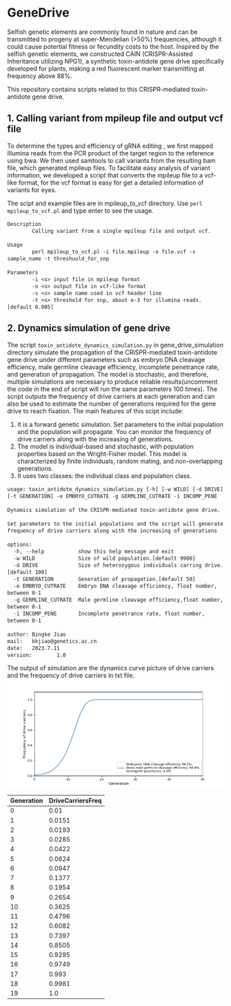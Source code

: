# GeneDrive
Selfish genetic elements are commonly found in nature and can be transmitted to progeny at super-Mendelian (>50%) frequencies, although it could cause potertial fitness or fecundity costs to the host. Inspired by the selfish genetic elements, we constructed CAIN (CRISPR-Assisted Inheritance utilizing NPG1), a synthetic toxin-antidote gene drive specifically developed for plants, making a red fluorescent marker transmitting at frequency above 88%. 

This repository contains scripts related to this CRISPR-mediated toxin-antidote gene drive.
## 1. Calling variant from  mpileup file and output vcf file
To determine the types and efficiency of gRNA editing , we first mapped Illumina reads from the PCR product of the target region to the reference using bwa. We then used samtools to call variants from the resulting bam file, which generated mpileup files. To facilitate easy analysis of variant information, we developed a script that converts the mpileup file to a vcf-like format, for the vcf format is easy for get a detailed information of variants for eyes.

The scipt and example files are in mpileup_to_vcf directory. Use `perl mpileup_to_vcf.pl` and type enter to see the usage.
```
Description
        Calling variant from a single mpileup file and output vcf.

Usage
        perl mpileup_to_vcf.pl -i file.mpileup -o file.vcf -s sample_name -t threshuold_for_snp

Parameters
        -i <s> input file in mpileup format
        -o <s> output file in vcf-like format
        -s <s> sample name used in vcf header line
        -t <s> threshold for snp, about e-3 for illumina reads.[default 0.005]
```
## 2. Dynamics simulation of gene drive
The script `toxin_antidote_dynamics_simulation.py` in gene_drive_simulation directory simulate the propagation of the CRISPR-mediated toxin-antidote gene drive under different parameters such as embryo DNA cleavage efficiency, male germline cleavage efficiency, incomplete penetrance rate, and generation of propagation. The model is stochastic, and therefore, multiple simulations are necessary to produce reliable results(uncomment the code in the end of script will run the same parameters 100 times). The script outputs the frequency of drive carriers at each generation and can also be used to estimate the number of generations required for the gene drive to reach fixation. 
The main features of this scipt include:  
1. It is a forward genetic simulation. Set parameters to the initial population and the population will propagate. You can monitor the frequency of drive carriers along with the increasing of generations.  
2. The model is individual-based and stochastic, with population properties based on the Wright-Fisher model. This model is characterized by finite individuals, random mating, and non-overlapping generations.    
3. It uses two classes: the individual class and population class.  
```
usage: toxin_antidote_dynamics_simulation.py [-h] [-w WILD] [-d DRIVE] [-t GENERATION] -e EMBRYO_CUTRATE -g GERMLINE_CUTRATE -i INCOMP_PENE

Dynamics simulation of the CRISPR-mediated toxin-antidote gene drive.

Set parameters to the initial populations and the script will generate frequency of drive carriers along with the increasing of generations

options:
  -h, --help           show this help message and exit
  -w WILD              Size of wild population.[default 9900]
  -d DRIVE             Size of heterozygous individuals carring drive.[default 100]
  -t GENERATION        Generation of propagation.[default 50]
  -e EMBRYO_CUTRATE    Embryo DNA cleavage efficiency, float number, between 0-1
  -g GERMLINE_CUTRATE  Male germline cleavage efficiency,float number, between 0-1
  -i INCOMP_PENE       Incomplete penetrance rate, float number, between 0-1

author: Bingke Jiao
mail:   bkjiao@genetics.ac.cn
date:   2023.7.11
version:        1.0

```
The output of simulation are the dynamics curve picture of drive carriers and the frequency of drive carriers in txt file.
![gene drive simulation](https://github.com/QianLabWebsite/GeneDrive/blob/main/gene_drive_simulation/drive_carriers_freq.embryoRate0.941_germRate0.984_incompene0.04.png)


|Generation      |DriveCarriersFreq|
|----------------|-----------------|
|0       |0.01|
|1       |0.0151|
|2       |0.0193|
|3       |0.0285|
|4       |0.0422|
|5       |0.0624|
|6       |0.0947|
|7       |0.1377|
|8       |0.1954|
|9       |0.2654|
|10      |0.3625|
|11      |0.4796|
|12      |0.6082|
|13      |0.7397|
|14      |0.8505|
|15      |0.9295|
|16      |0.9749|
|17      |0.993|
|18      |0.9981|
|19      |1.0|

